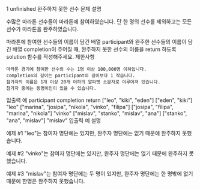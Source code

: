 1 unfinished
 완주하지 못한 선수 
 문제 설명

수많은 마라톤 선수들이 마라톤에 참여하였습니다. 단 한 명의 선수를 제외하고는 모든 선수가 마라톤을 완주하였습니다.

마라톤에 참여한 선수들의 이름이 담긴 배열 participant와 완주한 선수들의 이름이 담긴 배열 completion이 주어질 때, 완주하지 못한 선수의 이름을 return 하도록 solution 함수를 작성해주세요.
제한사항

    마라톤 경기에 참여한 선수의 수는 1명 이상 100,000명 이하입니다.
    completion의 길이는 participant의 길이보다 1 작습니다.
    참가자의 이름은 1개 이상 20개 이하의 알파벳 소문자로 이루어져 있습니다.
    참가자 중에는 동명이인이 있을 수 있습니다.

입출력 예
participant 	completion 	return
["leo", "kiki", "eden"] 	["eden", "kiki"] 	"leo"
["marina", "josipa", "nikola", "vinko", "filipa"] 	["josipa", "filipa", "marina", "nikola"] 	"vinko"
["mislav", "stanko", "mislav", "ana"] 	["stanko", "ana", "mislav"] 	"mislav"
입출력 예 설명

예제 #1
"leo"는 참여자 명단에는 있지만, 완주자 명단에는 없기 때문에 완주하지 못했습니다.

예제 #2
"vinko"는 참여자 명단에는 있지만, 완주자 명단에는 없기 때문에 완주하지 못했습니다.

예제 #3
"mislav"는 참여자 명단에는 두 명이 있지만, 완주자 명단에는 한 명밖에 없기 때문에 한명은 완주하지 못했습니다.